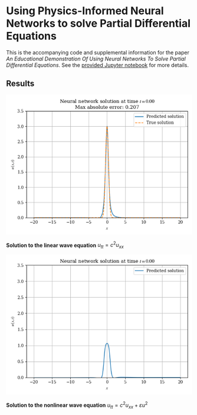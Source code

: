 # Using Physics-Informed Neural Networks to solve Partial Differential Equations

This is the accompanying code and supplemental information for the paper _An Educational Demonstration Of Using Neural Networks To Solve Partial Differential Equations_. See the [provided Jupyter notebook](./Reference.ipynb) for more details.

## Results

![An animation of the solution to the linear wave equation](pinn-linear-showcase.gif)

**Solution to the linear wave equation** $u_{tt} = c^2 u_{xx}$

![An animation of the solution to the nonlinear wave equation](pinn-nonlinear-showcase.gif)

**Solution to the nonlinear wave equation** $u_{tt} = c^2 u_{xx} + \varepsilon u^2$
